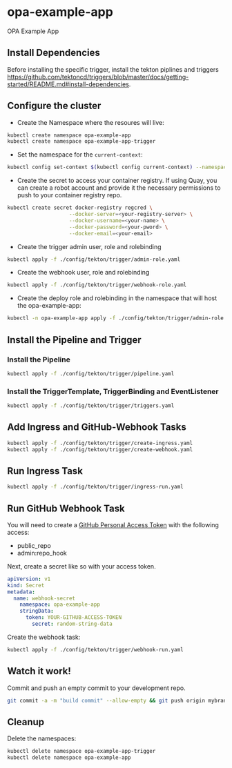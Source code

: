 # opa-example-app

OPA Example App

## Install Dependencies

Before installing the specific trigger, install the tekton piplines and
triggers
https://github.com/tektoncd/triggers/blob/master/docs/getting-started/README.md#install-dependencies.

## Configure the cluster

- Create the Namespace where the resoures will live:

```bash
kubectl create namespace opa-example-app
kubectl create namespace opa-example-app-trigger
```

- Set the namespace for the `current-context`:

```bash
kubectl config set-context $(kubectl config current-context) --namespace opa-example-app-trigger
```

- Create the secret to access your container registry. If using Quay, you can
  create a robot account and provide it the necessary permissions to push to
  your container registry repo.

```bash
kubectl create secret docker-registry regcred \
                    --docker-server=<your-registry-server> \
                    --docker-username=<your-name> \
                    --docker-password=<your-pword> \
                    --docker-email=<your-email>
```

- Create the trigger admin user, role and rolebinding

```bash
kubectl apply -f ./config/tekton/trigger/admin-role.yaml
```

- Create the webhook user, role and rolebinding

```bash
kubectl apply -f ./config/tekton/trigger/webhook-role.yaml
```

- Create the deploy role and rolebinding in the namespace that will host the
  opa-example-app:

```bash
kubectl -n opa-example-app apply -f ./config/tekton/trigger/admin-role.yaml
```

## Install the Pipeline and Trigger

### Install the Pipeline

```bash
kubectl apply -f ./config/tekton/trigger/pipeline.yaml
```

### Install the TriggerTemplate, TriggerBinding and EventListener

```bash
kubectl apply -f ./config/tekton/trigger/triggers.yaml
```

## Add Ingress and GitHub-Webhook Tasks

```bash
kubectl apply -f ./config/tekton/trigger/create-ingress.yaml
kubectl apply -f ./config/tekton/trigger/create-webhook.yaml
```

## Run Ingress Task

```bash
kubectl apply -f ./config/tekton/trigger/ingress-run.yaml
```

## Run GitHub Webhook Task

You will need to create a [GitHub Personal Access
Token](https://help.github.com/en/articles/creating-a-personal-access-token-for-the-command-line#creating-a-token)
with the following access:

- public_repo
- admin:repo_hook

Next, create a secret like so with your access token.

```yaml
apiVersion: v1
kind: Secret
metadata:
  name: webhook-secret
    namespace: opa-example-app
    stringData:
      token: YOUR-GITHUB-ACCESS-TOKEN
        secret: random-string-data
```

Create the webhook task:

```bash
kubectl apply -f ./config/tekton/trigger/webhook-run.yaml
```

## Watch it work!

Commit and push an empty commit to your development repo.

```bash
git commit -a -m "build commit" --allow-empty && git push origin mybranch
```

## Cleanup

Delete the namespaces:

```bash
kubectl delete namespace opa-example-app-trigger
kubectl delete namespace opa-example-app
```
